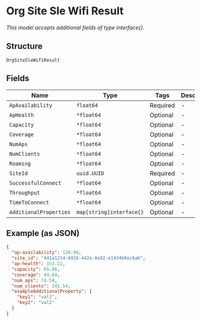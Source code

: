 
# Org Site Sle Wifi Result

*This model accepts additional fields of type interface{}.*

## Structure

`OrgSiteSleWifiResult`

## Fields

| Name | Type | Tags | Description |
|  --- | --- | --- | --- |
| `ApAvailability` | `float64` | Required | - |
| `ApHealth` | `*float64` | Optional | - |
| `Capacity` | `*float64` | Optional | - |
| `Coverage` | `*float64` | Optional | - |
| `NumAps` | `*float64` | Optional | - |
| `NumClients` | `*float64` | Optional | - |
| `Roaming` | `*float64` | Optional | - |
| `SiteId` | `uuid.UUID` | Required | - |
| `SuccessfulConnect` | `*float64` | Optional | - |
| `Throughput` | `*float64` | Optional | - |
| `TimeToConnect` | `*float64` | Optional | - |
| `AdditionalProperties` | `map[string]interface{}` | Optional | - |

## Example (as JSON)

```json
{
  "ap-availability": 120.98,
  "site_id": "441a1214-6928-442a-8e92-e1d34b8ec6a6",
  "ap-health": 153.22,
  "capacity": 65.86,
  "coverage": 44.84,
  "num_aps": 74.58,
  "num_clients": 241.54,
  "exampleAdditionalProperty": {
    "key1": "val1",
    "key2": "val2"
  }
}
```

